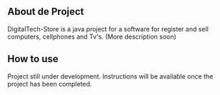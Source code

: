 ## About de Project

DigitalTech-Store is a java project for a software for register and sell computers, cellphones and Tv's.
(More description soon)

## How to use

Project still under development. Instructions will be available once the project has been completed.


